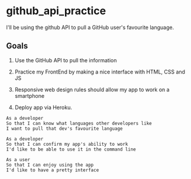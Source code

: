 # github_api_practice

I'll be using the github API to pull a GitHub user's favourite language.

## Goals
1. Use the GitHub API to pull the information

2. Practice my FrontEnd by making a nice interface with HTML, CSS and JS

3. Responsive web design rules should allow my app to work on a smartphone

4. Deploy app via Heroku.

```
As a developer
So that I can know what languages other developers like
I want to pull that dev's favourite language

As a developer
So that I can confirm my app's ability to work
I'd like to be able to use it in the command line

As a user
So that I can enjoy using the app
I'd like to have a pretty interface
```

